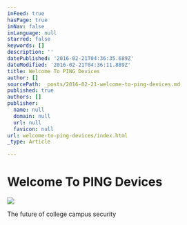 ```yaml
---
inFeed: true
hasPage: true
inNav: false
inLanguage: null
starred: false
keywords: []
description: ''
datePublished: '2016-02-21T04:36:35.689Z'
dateModified: '2016-02-21T04:36:11.889Z'
title: Welcome To PING Devices
author: []
sourcePath: _posts/2016-02-21-welcome-to-ping-devices.md
published: true
authors: []
publisher:
  name: null
  domain: null
  url: null
  favicon: null
url: welcome-to-ping-devices/index.html
_type: Article

---
```

# Welcome To PING Devices
![](https://the-grid-user-content.s3-us-west-2.amazonaws.com/e86c4014-ea68-4dc2-81fb-b846d76e2cdb.png)

The future of college campus security